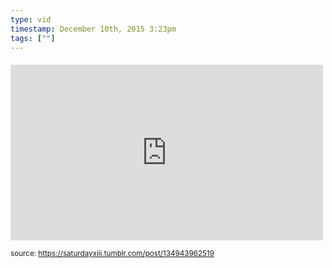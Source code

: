 ```yaml
---
type: vid
timestamp: December 10th, 2015 3:23pm
tags: [""]
---
```

####
<iframe width="500" height="281"  id="youtube_iframe" src="https://www.youtube.com/embed/mnwEhzSbFa8?feature=oembed&amp;enablejsapi=1&amp;origin=http://safe.txmblr.com&amp;wmode=opaque" frameborder="0" allow="accelerometer; autoplay; clipboard-write; encrypted-media; gyroscope; picture-in-picture" allowfullscreen></iframe>                    
                                                    
<small>source: https://saturdayxiii.tumblr.com/post/134943962519</small>